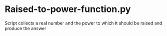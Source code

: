 # Raised-to-power-function.py
Script collects a real number and the power to which it should be raised and produce the answer
